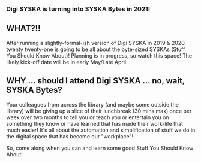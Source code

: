 ### Digi SYSKA is turning into SYSKA Bytes in 2021!

## WHAT?!!
After running a slightly-formal-ish version of Digi SYSKA in 2019 & 2020, twenty twenty-one is going to be all about the byte-sized SYSKAs (Stuff You Should Know About)! Planning is in progress, so watch this space! The likely kick-off date will be in early May/Late April.

## WHY ... should I attend Digi SYSKA ... no, wait, SYSKA Bytes?
Your colleagues from across the library (and maybe some outside the library) will be giving up a slice of their lunchbreak (30 mins max) once per week over two months to tell you or teach you or entertain you on something they know or have learned that has made their work-life that much easier! It's all about the automation and simplification of stuff we do in the digital space that has become our "workplace"! 

So, come along when you can and learn some good Stuff You Should Know About! 

